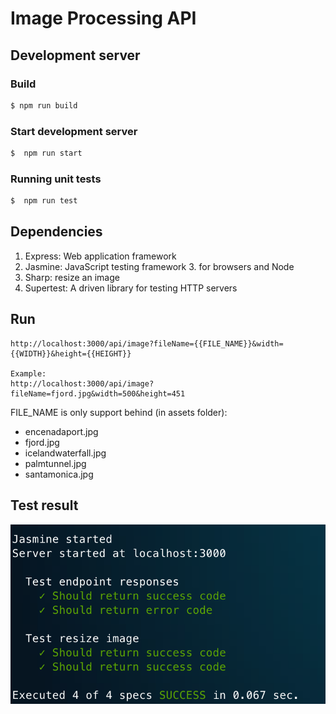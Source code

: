 
# Image Processing API


## Development server
### Build

```bash
$ npm run build
```

### Start development server

```bash
$  npm run start
```

### Running unit tests

```bash
$  npm run test
```

## Dependencies

1. Express: Web application framework 
2. Jasmine: JavaScript testing framework 3. for browsers and Node
4. Sharp: resize an image
5. Supertest: A driven library for testing HTTP servers

## Run 

```
http://localhost:3000/api/image?fileName={{FILE_NAME}}&width={{WIDTH}}&height={{HEIGHT}}

Example: 
http://localhost:3000/api/image?fileName=fjord.jpg&width=500&height=451
```
FILE_NAME is only support behind (in assets folder):
- encenadaport.jpg
- fjord.jpg
- icelandwaterfall.jpg
- palmtunnel.jpg
- santamonica.jpg

## Test result 

![test_result](https://github.com/nttnguyen136/udacity/blob/main/test_result.png?raw=true)

